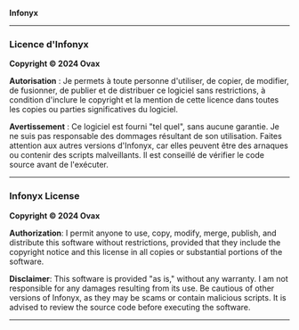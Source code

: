  **Infonyx** 

---

### **Licence d'Infonyx**

**Copyright © 2024 Ovax**

**Autorisation** : Je permets à toute personne d'utiliser, de copier, de modifier, de fusionner, de publier et de distribuer ce logiciel sans restrictions, à condition d'inclure le copyright et la mention de cette licence dans toutes les copies ou parties significatives du logiciel.

**Avertissement** : Ce logiciel est fourni "tel quel", sans aucune garantie. Je ne suis pas responsable des dommages résultant de son utilisation. Faites attention aux autres versions d'Infonyx, car elles peuvent être des arnaques ou contenir des scripts malveillants. Il est conseillé de vérifier le code source avant de l'exécuter.

---

### **Infonyx License**

**Copyright © 2024 Ovax**

**Authorization**: I permit anyone to use, copy, modify, merge, publish, and distribute this software without restrictions, provided that they include the copyright notice and this license in all copies or substantial portions of the software.

**Disclaimer**: This software is provided "as is," without any warranty. I am not responsible for any damages resulting from its use. Be cautious of other versions of Infonyx, as they may be scams or contain malicious scripts. It is advised to review the source code before executing the software.

---


